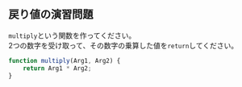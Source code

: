 ## 戻り値の演習問題

`multiply`という関数を作ってください。  
2つの数字を受け取って、その数字の乗算した値を`return`してください。  

```js
function multiply(Arg1, Arg2) {
    return Arg1 * Arg2;
}
```